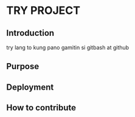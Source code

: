 # TRY PROJECT
## Introduction
try lang to kung pano gamitin si gitbash at github
## Purpose
## Deployment
## How to contribute